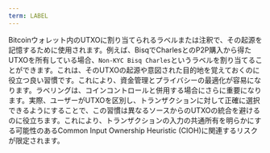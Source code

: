 ```yaml
---
term: LABEL
---
```


Bitcoinウォレット内のUTXOに割り当てられるラベルまたは注釈で、その起源を記憶するために使用されます。例えば、BisqでCharlesとのP2P購入から得たUTXOを所有している場合、`Non-KYC Bisq Charles`というラベルを割り当てることができます。これは、そのUTXOの起源や意図された目的地を覚えておくのに役立つ良い習慣です。これにより、資金管理とプライバシーの最適化が容易になります。ラベリングは、コインコントロールと併用する場合にさらに重要になります。実際、ユーザーがUTXOを区別し、トランザクションに対して正確に選択できるようにすることで、この習慣は異なるソースからのUTXOの統合を避けるのに役立ちます。これにより、トランザクションの入力の共通所有を明らかにする可能性のあるCommon Input Ownership Heuristic (CIOH)に関連するリスクが限定されます。